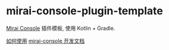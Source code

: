 # mirai-console-plugin-template

[Mirai Console](https://github.com/mamoe/mirai-console) 插件模板, 使用 Kotlin + Gradle.

[如何使用](https://github.com/project-mirai/how-to-use-plugin-template)
[mirai-console 开发文档](https://docs.mirai.mamoe.net/console/#mirai-console)
